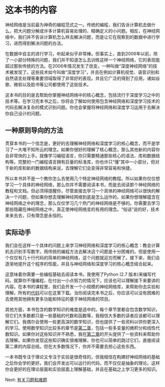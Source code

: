 # 这本书的内容
神经网络是当前最为神奇的编程范式之一。传统的编程，我们告诉计算机去做什么，把大问题分解成许多计算机容易处理的、精确定义的小问题。相反，在神经网络中，我们并不告诉计算机怎么样去解决问题，而是让它在观察到的数据中进行学习，进而得到解决问题的办法。

在数据中自主的进行学习，听起来似乎非常棒。但事实上，直到2006年以前，除了一小部分特殊的问题，我们并不知道怎么去训练这样一个神经网络，它的表现能超过那些传统的方法。在2006年情况发生了改变，一种叫做“深度神经网络”的技术被发现了。这些技术如今叫做“深度学习”，并且在例如计算机视觉、语音识别和自然语言处理等重要领域取得了非常好的表现。并且它广泛的得到了应用，诸如谷歌、微软以及脸书等公司都使用了这些技术。

这本书的目的是去帮助你掌握神经网络中的核心概念，包括流行于深度学习之中的技术等。在学习完本书之后，你将会了解如何使用包含神经网络和深度学习技术的代码去解决复杂的模式识别问题。你也会掌握将神经网络和深度学习运用于去解决你自己设计的问题。

## 一种原则导向的方法
贯穿本书的一个信念是，更好的去理解神经网络和深度学习的核心概念，而不是学习了一大堆不知所云的理念。如果你很好的理解了核心概念，那么其他新的内容你会非常快的上手。就像学习编程语言，你只需要精通那些核心的语法、库和数据结构等。完整的一门编程语言拥有巨量的标准库，你也许只“懂”其中一小部分，但对于新的库和新的数据结构来说，去理解它们会变得非常容易和快捷。

所以本书并不是一个教你怎么去使用几个特定神经网络的教程。所以如果你仅仅想学习一个具体的神经网络，那么你并不需要阅读本书，而是去阅读那个神经网络的教程和文档。但必须得提醒你，尽管直接去学习一个具体的神经网络可以很快的解决一个问题，但如果你想去理解神经网络到底是怎么运作的，如果你想理解蕴含在神经网络之中的理念，那么仅仅学习几个热门的神经网络是不够的。你需要去学习那些隐藏在神经网络之中，真正使神经网络变的有用的理念。“俗话”说的好，技术来来去去，只有理念是永恒的。

## 实际动手
我们会在这样一个具体的问题上来学习神经网络和深度学习的核心概念：教会计算机去识别手写数字。用传统的编程方法去解决这个问题是十分困难的。但是使用一个仅仅有几十行代码的简单的神经网络，这个问题就迎刃而解了。接下来，我们会逐渐地提升这个程序的性能，并且与神经网络和深度学习的核心概念结合起来。

这意味着你需要一些编程基础去阅读本书。我使用了Python (2.7 版本)来编写代码，就算你不懂编程，在付出一小点努力的情况下，应该也可以理解接下来要讲的内容。在本书的课程里，我们会开发一个小规模的神经网络库，来帮助你去实验和理解。所有的[代码](https://github.com/mnielsen/neural-networks-and-deep-learning)可以在这里下载。当你阅读完本书之后，你应该可以没有困难的去使用其他拥有更多功能和特征的基于神经网络的项目。

其他方面，本书包含的数学知识的难度是适中的。每个章节里都会包含数学知识，但它们大多数都只是一些基础的代数和函数等，我相信大多数的读者应该都可以理解它们。我偶尔会使用一些更高深的数学知识，但也提供了一些资料以供你更深入的学习。使用数学知识比较多的章节是[第二章](https://github.com/Xovee/simplified-chinese-translation-of-neural-networks-and-deep-learning/blob/master/Chapter-2.md)，包括一些多变量的微积分和线性代数知识。如果你对这些知识并不熟悉，我在[第二章](https://github.com/Xovee/simplified-chinese-translation-of-neural-networks-and-deep-learning/blob/master/Chapter-2.md)的开头提供了一些资料来帮助你去理解。如果你发现这些知识确实很难理解，你也可以简单的跳过它们，直接阅读第二章的内容总结。但在大多数情况下，你并不需要去担心这些东西。

一本书既专注于理论又专注于实验是很奇怪的，但我相信在构建好神经网络的基础之后你会学的更好。我们会开发出可以运行的代码，而不仅仅是抽象的理论。这样你会更好的在理论层面和实验层面上理解基础，并且在基础之上学习更多的知识。

Next:
[有关习题和难题](https://github.com/Xovee/simplified-chinese-translation-of-neural-networks-and-deep-learning/blob/master/On-the-exercises-and-problems.md)
